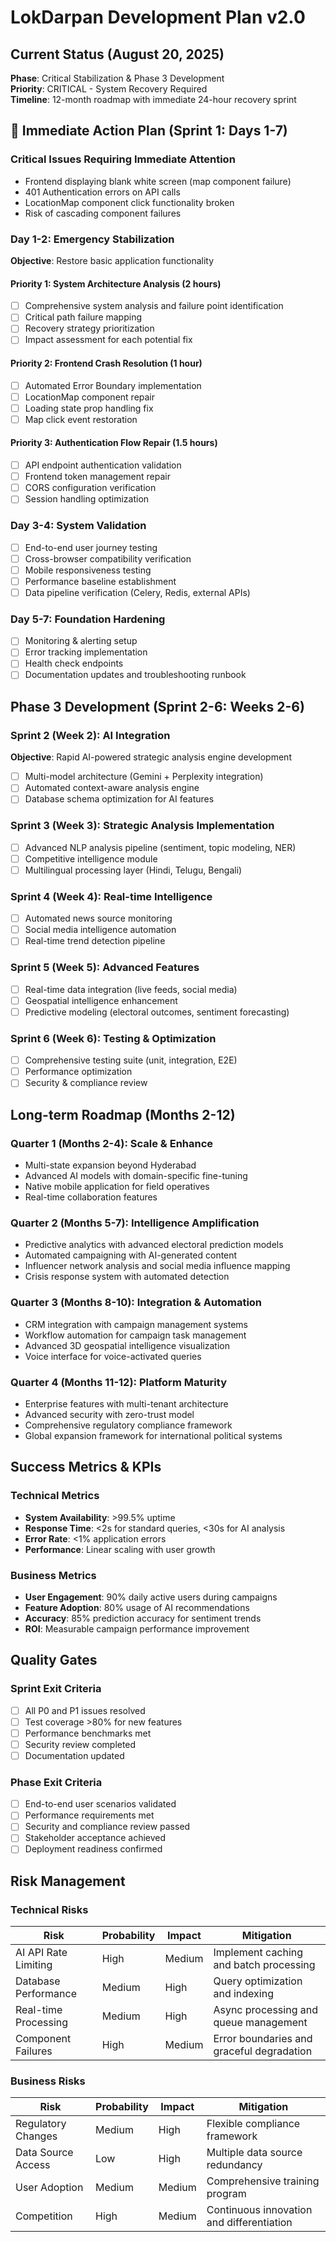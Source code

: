 # LokDarpan Development Plan v2.0

## Current Status (August 20, 2025)

**Phase**: Critical Stabilization & Phase 3 Development  
**Priority**: CRITICAL - System Recovery Required  
**Timeline**: 12-month roadmap with immediate 24-hour recovery sprint

## 🚨 Immediate Action Plan (Sprint 1: Days 1-7)

### Critical Issues Requiring Immediate Attention
- Frontend displaying blank white screen (map component failure)
- 401 Authentication errors on API calls
- LocationMap component click functionality broken
- Risk of cascading component failures

### Day 1-2: Emergency Stabilization
**Objective**: Restore basic application functionality

#### Priority 1: System Architecture Analysis (2 hours)
- [ ] Comprehensive system analysis and failure point identification
- [ ] Critical path failure mapping  
- [ ] Recovery strategy prioritization
- [ ] Impact assessment for each potential fix

#### Priority 2: Frontend Crash Resolution (1 hour)
- [ ] Automated Error Boundary implementation
- [ ] LocationMap component repair
- [ ] Loading state prop handling fix
- [ ] Map click event restoration

#### Priority 3: Authentication Flow Repair (1.5 hours)
- [ ] API endpoint authentication validation
- [ ] Frontend token management repair
- [ ] CORS configuration verification
- [ ] Session handling optimization

### Day 3-4: System Validation
- [ ] End-to-end user journey testing
- [ ] Cross-browser compatibility verification
- [ ] Mobile responsiveness testing
- [ ] Performance baseline establishment
- [ ] Data pipeline verification (Celery, Redis, external APIs)

### Day 5-7: Foundation Hardening
- [ ] Monitoring & alerting setup
- [ ] Error tracking implementation
- [ ] Health check endpoints
- [ ] Documentation updates and troubleshooting runbook

## Phase 3 Development (Sprint 2-6: Weeks 2-6)

### Sprint 2 (Week 2): AI Integration
**Objective**: Rapid AI-powered strategic analysis engine development

- [ ] Multi-model architecture (Gemini + Perplexity integration)
- [ ] Automated context-aware analysis engine
- [ ] Database schema optimization for AI features

### Sprint 3 (Week 3): Strategic Analysis Implementation
- [ ] Advanced NLP analysis pipeline (sentiment, topic modeling, NER)
- [ ] Competitive intelligence module
- [ ] Multilingual processing layer (Hindi, Telugu, Bengali)

### Sprint 4 (Week 4): Real-time Intelligence
- [ ] Automated news source monitoring
- [ ] Social media intelligence automation
- [ ] Real-time trend detection pipeline

### Sprint 5 (Week 5): Advanced Features
- [ ] Real-time data integration (live feeds, social media)
- [ ] Geospatial intelligence enhancement
- [ ] Predictive modeling (electoral outcomes, sentiment forecasting)

### Sprint 6 (Week 6): Testing & Optimization
- [ ] Comprehensive testing suite (unit, integration, E2E)
- [ ] Performance optimization
- [ ] Security & compliance review

## Long-term Roadmap (Months 2-12)

### Quarter 1 (Months 2-4): Scale & Enhance
- Multi-state expansion beyond Hyderabad
- Advanced AI models with domain-specific fine-tuning
- Native mobile application for field operatives
- Real-time collaboration features

### Quarter 2 (Months 5-7): Intelligence Amplification
- Predictive analytics with advanced electoral prediction models
- Automated campaigning with AI-generated content
- Influencer network analysis and social media influence mapping
- Crisis response system with automated detection

### Quarter 3 (Months 8-10): Integration & Automation
- CRM integration with campaign management systems
- Workflow automation for campaign task management
- Advanced 3D geospatial intelligence visualization
- Voice interface for voice-activated queries

### Quarter 4 (Months 11-12): Platform Maturity
- Enterprise features with multi-tenant architecture
- Advanced security with zero-trust model
- Comprehensive regulatory compliance framework
- Global expansion framework for international political systems

## Success Metrics & KPIs

### Technical Metrics
- **System Availability**: >99.5% uptime
- **Response Time**: <2s for standard queries, <30s for AI analysis
- **Error Rate**: <1% application errors
- **Performance**: Linear scaling with user growth

### Business Metrics
- **User Engagement**: 90% daily active users during campaigns
- **Feature Adoption**: 80% usage of AI recommendations
- **Accuracy**: 85% prediction accuracy for sentiment trends
- **ROI**: Measurable campaign performance improvement

## Quality Gates

### Sprint Exit Criteria
- [ ] All P0 and P1 issues resolved
- [ ] Test coverage >80% for new features
- [ ] Performance benchmarks met
- [ ] Security review completed
- [ ] Documentation updated

### Phase Exit Criteria
- [ ] End-to-end user scenarios validated
- [ ] Performance requirements met
- [ ] Security and compliance review passed
- [ ] Stakeholder acceptance achieved
- [ ] Deployment readiness confirmed

## Risk Management

### Technical Risks
| Risk | Probability | Impact | Mitigation |
|------|-------------|---------|------------|
| AI API Rate Limiting | High | Medium | Implement caching and batch processing |
| Database Performance | Medium | High | Query optimization and indexing |
| Real-time Processing | Medium | High | Async processing and queue management |
| Component Failures | High | Medium | Error boundaries and graceful degradation |

### Business Risks
| Risk | Probability | Impact | Mitigation |
|------|-------------|---------|------------|
| Regulatory Changes | Medium | High | Flexible compliance framework |
| Data Source Access | Low | High | Multiple data source redundancy |
| User Adoption | Medium | Medium | Comprehensive training program |
| Competition | High | Medium | Continuous innovation and differentiation |